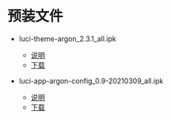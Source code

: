 # 预装文件

- luci-theme-argon_2.3.1_all.ipk

  - [说明](https://github.com/jerrykuku/luci-theme-argon/releases/tag/v2.3.1)
  - [下载](https://github.com/jerrykuku/luci-theme-argon/releases/download/v2.3.1/luci-theme-argon_2.3.1_all.ipk)

- luci-app-argon-config_0.9-20210309_all.ipk
  - [说明](https://github.com/jerrykuku/luci-theme-argon/releases/tag/v2.2.9)
  - [下载](https://github.com/jerrykuku/luci-theme-argon/releases/download/v2.2.9/luci-app-argon-config_0.9-20210309_all.ipk)
